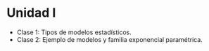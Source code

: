 # Unidad I
- Clase 1: Tipos de modelos estadísticos.
- Clase 2: Ejemplo de modelos y familia exponencial paramétrica.

  

